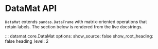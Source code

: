 # DataMat API

`DataMat` extends `pandas.DataFrame` with matrix-oriented operations that retain
labels. The section below is rendered from the live docstrings.

::: datamat.core.DataMat
    options:
      show_source: false
      show_root_heading: false
      heading_level: 2
